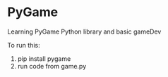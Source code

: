 # PyGame
Learning PyGame Python library and basic gameDev

To run this:
1. pip install pygame
2. run code from game.py

